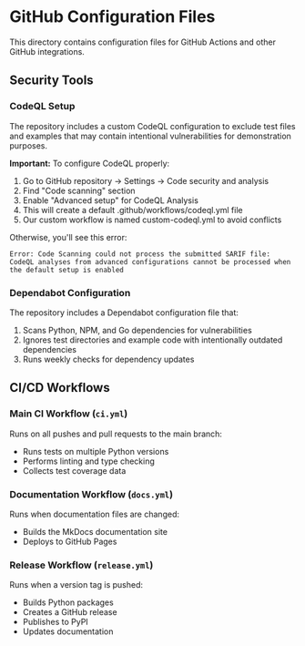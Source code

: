 # GitHub Configuration Files

This directory contains configuration files for GitHub Actions and other GitHub integrations.

## Security Tools

### CodeQL Setup

The repository includes a custom CodeQL configuration to exclude test files and examples that may contain intentional vulnerabilities for demonstration purposes.

**Important:** To configure CodeQL properly:

1. Go to GitHub repository → Settings → Code security and analysis
2. Find "Code scanning" section
3. Enable "Advanced setup" for CodeQL Analysis
4. This will create a default .github/workflows/codeql.yml file
5. Our custom workflow is named custom-codeql.yml to avoid conflicts

Otherwise, you'll see this error:
```
Error: Code Scanning could not process the submitted SARIF file:
CodeQL analyses from advanced configurations cannot be processed when the default setup is enabled
```

### Dependabot Configuration

The repository includes a Dependabot configuration file that:

1. Scans Python, NPM, and Go dependencies for vulnerabilities
2. Ignores test directories and example code with intentionally outdated dependencies
3. Runs weekly checks for dependency updates

## CI/CD Workflows

### Main CI Workflow (`ci.yml`)

Runs on all pushes and pull requests to the main branch:
- Runs tests on multiple Python versions
- Performs linting and type checking
- Collects test coverage data

### Documentation Workflow (`docs.yml`)

Runs when documentation files are changed:
- Builds the MkDocs documentation site
- Deploys to GitHub Pages

### Release Workflow (`release.yml`)

Runs when a version tag is pushed:
- Builds Python packages
- Creates a GitHub release
- Publishes to PyPI
- Updates documentation